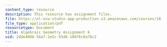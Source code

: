 ```yaml
---
content_type: resource
description: This resource has assignment files.
file: https://ol-ocw-studio-app-production.s3.amazonaws.com/courses/18-725-algebraic-geometry-fall-2015/2dde408656a72e5c55d618076c0a78c2_MIT18_725F15_hw6.pdf
file_type: application/pdf
resourcetype: Document
title: Algebraic Geometry Assignment 6
uid: 2dde4086-56a7-2e5c-55d6-18076c0a78c2
---
```

